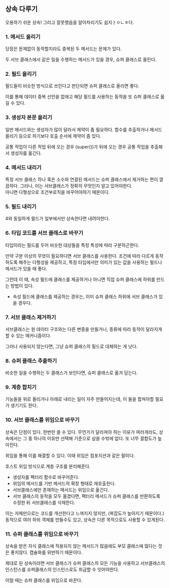## 상속 다루기
오용하기 쉬운 상속! 그리고 잘못했음을 알아차리기도 쉽지ㅏㅇㄴㅎ다. 

### 1. 메서드 올리기
당장은 문제없이 동작할지라도 중복된 두 메서드는 문제가 있다. 

두 서브 클래스에서 같은 일을 수행하는 메서드가 있을 경우, 슈퍼 클래스로 올린다. 

### 2. 필드 올리기
필드들이 비슷한 방식으로 쓰인다고 판단되면 슈퍼 클래스로 올리면 좋다. 

이를 통해 데이터 중복 선언을 없애고 해당 필드를 사용하는 동작을 또 슈퍼 클래스로 옮길 수 있다. 

### 3. 생성자 본문 올리기
일반 메서드와는 생성자가 많이 달라서 제약이 좀 필요하다. 함수를 추출하거나 메서드 올리기 등으로 하기보다 호출 순서에 제약이 좀 있다. 

공통 작업이 다른 작업 뒤에 오는 경우 (super())가 뒤에 오는 경우 공통 작업을 추출해서 생성자를 옮긴다. 

### 4. 메서드 내리기
특정 서브 클래스 하나 혹은 소수와 연결된 메서드는 슈퍼 클래스에서 제거하는 편이 깔끔하다. 그러나, 이는 서브클래스가 정확히 무엇인지 알고 있어야한다.  
아니면 다형성으로 조건부로직을 바꾸어야하기 때문이다.

### 5. 필드 내리기
4와 동일하게 필드가 일부에서만 상속한다면 내려야한다. 

### 6. 타입 코드를 서브 클래스로 바꾸기 
타입이라는 필드를 두어 비슷한 대상들을 특정 특성에 따라 구분하곤한다. 

만약 구분 이상의 무엇이 필요하다면 서브 클래스를 사용한다. 
조건에 따라 다르게 동작하도록 해주는 다형성을 제공하고, 특정 타입에서만 의미가 있는 값을 사용하는 필드나 메서드가 있을 때 좋다. 

그런데 이 때, 속성 필드에 클래스를 제공하거나 아니면 직접 슈퍼 클래스에 하위를 만드는 방법이 있다. 
- 속성 필드에 클래스를 제공하는 경우는, 이미 슈퍼 클래스 하위에 서브 클래스가 있을 경우다. 

### 7. 서브 클래스 제거하기
서브클래스는 원 데이터 구조와는 다른 변종을 만들거나, 종류에 따라 동작이 달라지게 할 수 있는 매커니즘이다. 

그러나 사용되지 않는다면, 그냥 슈퍼 클래스의 필드로 대체하는 게 낫다. 

### 8. 슈퍼 클래스 추출하기
비슷한 일을 수행하는 두 클래스가 보인다면, 슈퍼 클래스로 옮겨 담는다. 

### 9. 계층 합치기
기능들을 위로 올리거나 아래로 내리는 일이 자주 만들어지는데, 이 둘을 합쳐야할 필요가 생기기도 한다.

### 10. 서브 클래스를 위임으로 바꾸기
상속은 단점이 있다. 한번만 쓸 수 있다. 무언가가 달라져야 하는 이유가 여러개라도, 상속에서는 그 중 하나의 이유만 선택해 기준으로 삼을 수밖에 없다. 또 너무 결합도가 높아진다.

위임을 통해 이를 해결할 수 있다. 이때 위임은 컴포지션과 같은 말이다. 

호스트 위임 방식으로 계층 구조를 분리해준다. 

- 생성자를 팩터리 함수로 바꾸어준다. 
- 위임의 메서드를 기반 메서드의 확장 형태로 재호출한다. 
- 서브클래스에만 존재하는 메서드는 위임으로 옮긴다.
- 서브 클래스의 동작을 모두 옮겼다면, 팩터리 메서드가 슈퍼 클래스를 반환하도록 수정한 뒤 서브클래스를 삭제한다.

이는 자체만으로는 코드를 개선한다고 느껴지지 않지만, (복잡도가 높아지기 때문이다.) 동적으로 여러 하위 객체를 만들수도 있고, 상속은 다른 목적으로도 사용할 수 있게된다.

### 11. 슈퍼 클래스를 위임으로 바꾸기
상속을 받은 자식 클래스에 적용되지 않는 메서드가 많음에도 부모 클래스에 많다는 것은 좋지않다. 캡슐화를 위반하기 때문이다. 

제대로 된 상속이라면 서브 클래스가 슈퍼 클래스의 모든 기능을 사용하고 서브클래스의 인스턴스를 슈퍼클래스의 인스턴스로도 취급할 수 잇어야한다. 

이럴 때는 슈퍼 클래스를 위임으로 바꾼다. 

